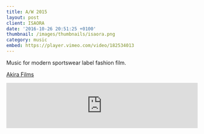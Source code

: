 ```yaml
---
title: A/W 2015
layout: post
client: ISAORA
date: '2016-10-26 20:51:25 +0100'
thumbnail: /images/thumbnails/isaora.png
category: music
embed: https://player.vimeo.com/video/182534013
---
```


Music for modern sportswear label fashion film.  

<a href="http://www.akirafilms.com/">Akira Films</a>

<iframe style="border: 0; width: 100%; height: 120px;" src="https://bandcamp.com/EmbeddedPlayer/track=896716221/size=large/bgcol=ffffff/linkcol=333333/tracklist=false/artwork=none/transparent=true/" seamless=""><a href="http://skillbard.bandcamp.com/track/n-tropy">N—tropy by Skillbard</a></iframe>
